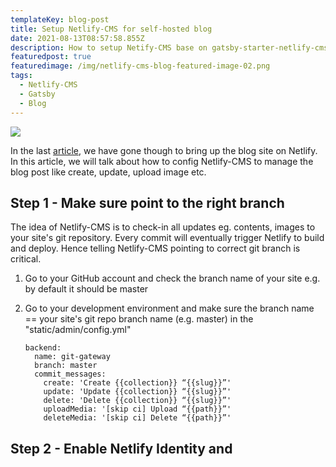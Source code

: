 ```yaml
---
templateKey: blog-post
title: Setup Netlify-CMS for self-hosted blog
date: 2021-08-13T08:57:58.855Z
description: How to setup Netify-CMS base on gatsby-starter-netlify-cms template
featuredpost: true
featuredimage: /img/netlify-cms-blog-featured-image-02.png
tags:
  - Netlify-CMS
  - Gatsby
  - Blog
---
```

![](/img/netlify-cms-blog-featured-image-02.png)

In the last [article](https://andy.povalab.com/blog/2016-12-17-making-sense-of-the-scaas-new-flavor-wheel/), we have gone though to bring up the blog site on Netlify. In this article, we will talk about how to config Netlify-CMS to manage the blog post like create, update, upload image etc.

## Step 1 - Make sure point to the right branch

The idea of Netlify-CMS is to check-in all updates eg. contents, images to your site's git repository. Every commit will eventually trigger Netlify to build and deploy. Hence telling Netlify-CMS pointing to correct git branch is critical.

1. Go to your GitHub account and check the branch name of your site e.g. by default it should be master
2. Go to your development environment and make sure the branch name == your site's git repo branch name (e.g. master) in the "static/admin/config.yml"

   ```
   backend:
     name: git-gateway
     branch: master
     commit_messages:
       create: 'Create {{collection}} “{{slug}}”'
       update: 'Update {{collection}} “{{slug}}”'
       delete: 'Delete {{collection}} “{{slug}}”'
       uploadMedia: '[skip ci] Upload “{{path}}”'
       deleteMedia: '[skip ci] Delete “{{path}}”'
   ```

## Step 2 - Enable Netlify Identity and